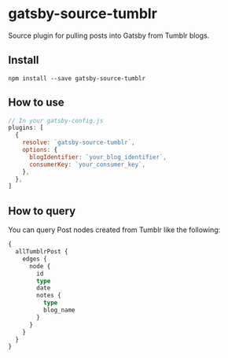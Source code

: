 # gatsby-source-tumblr

Source plugin for pulling posts into Gatsby from Tumblr blogs.

## Install

`npm install --save gatsby-source-tumblr`

## How to use

```javascript
// In your gatsby-config.js
plugins: [
  {
    resolve: `gatsby-source-tumblr`,
    options: {
      blogIdentifier: `your_blog_identifier`,
      consumerKey: `your_consumer_key`,
    },
  },
]
```

## How to query

You can query Post nodes created from Tumblr like the following:

```graphql
{
  allTumblrPost {
    edges {
      node {
        id
        type
        date
        notes {
          type
          blog_name
        }
      }
    }
  }
}
```
